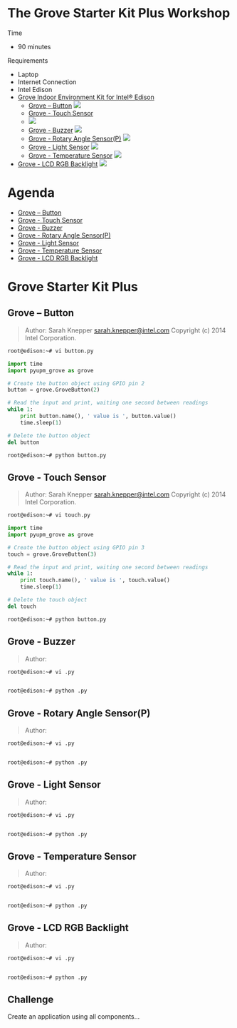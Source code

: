 # The Grove Starter Kit Plus Workshop

Time

- 90 minutes

Requirements

- Laptop
- Internet Connection
- Intel Edison
- [Grove Indoor Environment Kit for Intel® Edison](https://www.seeedstudio.com/item_detail.html?p_id=2427)
  - [Grove – Button](http://www.seeedstudio.com/wiki/Grove_-_Button)
    ![](http://www.seeedstudio.com/wiki/images/thumb/c/ca/Button.jpg/300px-Button.jpg)
  - [Grove - Touch Sensor](http://www.seeedstudio.com/wiki/Grove_-_Touch_Sensor)
  - ![](http://www.seeedstudio.com/wiki/images/thumb/a/a2/Twig-Touch.jpg/300px-Twig-Touch.jpg)
  - [Grove - Buzzer](http://www.seeedstudio.com/wiki/Grove_-_Buzzer)
    ![](http://www.seeedstudio.com/wiki/images/thumb/e/ed/Buzzer1.jpg/400px-Buzzer1.jpg) 
  - [Grove - Rotary Angle Sensor(P)](http://www.seeedstudio.com/wiki/Grove_-_Rotary_Angle_Sensor)
    ![](http://www.seeedstudio.com/wiki/images/thumb/a/af/Grove_-_Rotary_Angle_Sensor_%28P%29.jpg/400px-Grove_-_Rotary_Angle_Sensor_%28P%29.jpg)
  - [Grove - Light Sensor](http://www.seeedstudio.com/wiki/Grove_-_Light_Sensor)
    ![](http://www.seeedstudio.com/wiki/images/thumb/1/1c/Twig-Light.jpg/500px-Twig-Light.jpg)
  - [Grove - Temperature Sensor](http://www.seeedstudio.com/wiki/Grove_-_Temperature_Sensor)
    ![](http://www.seeedstudio.com/wiki/images/thumb/b/b0/Temperature1.jpg/400px-Temperature1.jpg)
- [Grove - LCD RGB Backlight](http://www.seeedstudio.com/wiki/Grove_-_LCD_RGB_Backlight)
    ![](http://www.seeedstudio.com/wiki/images/thumb/0/03/Serial_LEC_RGB_Backlight_Lcd.jpg/500px-Serial_LEC_RGB_Backlight_Lcd.jpg)

# Agenda

- [Grove – Button](http://www.seeedstudio.com/wiki/Grove_-_Button)
- [Grove - Touch Sensor](http://www.seeedstudio.com/wiki/Grove_-_Touch_Sensor)
- [Grove - Buzzer](http://www.seeedstudio.com/wiki/Grove_-_Buzzer)
- [Grove - Rotary Angle Sensor(P)](http://www.seeedstudio.com/wiki/Grove_-_Rotary_Angle_Sensor)
- [Grove - Light Sensor](http://www.seeedstudio.com/wiki/Grove_-_Light_Sensor)
- [Grove - Temperature Sensor](http://www.seeedstudio.com/wiki/Grove_-_Temperature_Sensor)
- [Grove - LCD RGB Backlight](http://www.seeedstudio.com/wiki/Grove_-_LCD_RGB_Backlight)

# Grove Starter Kit Plus

## Grove – Button

> Author: Sarah Knepper <sarah.knepper@intel.com>
> Copyright (c) 2014 Intel Corporation.

```sh
root@edison:~# vi button.py
```

```python
import time
import pyupm_grove as grove

# Create the button object using GPIO pin 2
button = grove.GroveButton(2)

# Read the input and print, waiting one second between readings
while 1:
    print button.name(), ' value is ', button.value()
    time.sleep(1)

# Delete the button object
del button
```

```sh
root@edison:~# python button.py
```

## Grove - Touch Sensor

> Author: Sarah Knepper <sarah.knepper@intel.com>
> Copyright (c) 2014 Intel Corporation.

```sh
root@edison:~# vi touch.py
```

```python
import time
import pyupm_grove as grove

# Create the button object using GPIO pin 3
touch = grove.GroveButton(3)

# Read the input and print, waiting one second between readings
while 1:
    print touch.name(), ' value is ', touch.value()
    time.sleep(1)

# Delete the touch object
del touch
```

```sh
root@edison:~# python button.py
```

## Grove - Buzzer

> Author: 
> 

```sh
root@edison:~# vi .py
```

```python

```

```sh
root@edison:~# python .py
```

## Grove - Rotary Angle Sensor(P)

> Author: 
> 

```sh
root@edison:~# vi .py
```

```python

```

```sh
root@edison:~# python .py
```

## Grove - Light Sensor

> Author: 
> 

```sh
root@edison:~# vi .py
```

```python

```

```sh
root@edison:~# python .py
```

## Grove - Temperature Sensor

> Author: 
> 

```sh
root@edison:~# vi .py
```

```python

```

```sh
root@edison:~# python .py
```

## Grove - LCD RGB Backlight

> Author: 
> 

```sh
root@edison:~# vi .py
```

```python

```

```sh
root@edison:~# python .py
```

## Challenge

Create an application using all components...
